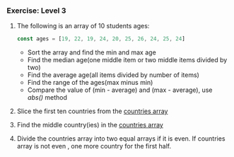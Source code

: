 ### Exercise: Level 3

1. The following is an array of 10 students ages:

   ```js
   const ages = [19, 22, 19, 24, 20, 25, 26, 24, 25, 24]
   ```

   - Sort the array and find the min and max age
   - Find the median age(one middle item or two middle items divided by two)
   - Find the average age(all items divided by number of items)
   - Find the range of the ages(max minus min)
   - Compare the value of (min - average) and (max - average), use _abs()_ method

1. Slice the first ten countries from the [countries array](https://github.com/Asabeneh/30DaysOfJavaScript/tree/master/data/countries.js)

1. Find the middle country(ies) in the [countries array](https://github.com/Asabeneh/30DaysOfJavaScript/tree/master/data/countries.js)
1. Divide the countries array into two equal arrays if it is even. If countries array is not even , one more country for the first half.

